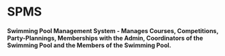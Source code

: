 # SPMS
#### Swimming Pool Management System - Manages Courses, Competitions, Party-Plannings, Memberships with the Admin, Coordinators of the Swimming Pool and the Members of the Swimming Pool.
